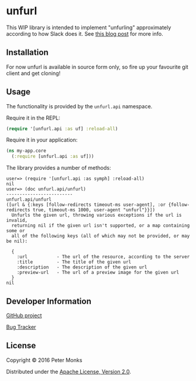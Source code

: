 # unfurl

This WIP library is intended to implement "unfurling" approximately according to
how Slack does it. See [this blog post](https://medium.com/slack-developer-blog/everything-you-ever-wanted-to-know-about-unfurling-but-were-afraid-to-ask-or-how-to-make-your-e64b4bb9254#.jhd6zdyjs)
for more info.

## Installation

For now unfurl is available in source form only, so fire up your favourite git client and get cloning!

## Usage

The functionality is provided by the `unfurl.api` namespace.

Require it in the REPL:

```clojure
(require '[unfurl.api :as uf] :reload-all)
```

Require it in your application:

```clojure
(ns my-app.core
  (:require [unfurl.api :as uf]))
```

The library provides a number of methods:

```
user=> (require '[unfurl.api :as symph] :reload-all)
nil
user=> (doc unfurl.api/unfurl)
-------------------------
unfurl.api/unfurl
([url & {:keys [follow-redirects timeout-ms user-agent], :or {follow-redirects true, timeout-ms 1000, user-agent "unfurl"}}])
  Unfurls the given url, throwing various exceptions if the url is invalid,
  returning nil if the given url isn't supported, or a map containing some or
  all of the following keys (all of which may not be provided, or may be nil):

  {
    :url           - The url of the resource, according to the server
    :title         - The title of the given url
    :description   - The description of the given url
    :preview-url   - The url of a preview image for the given url
  }
nil
```

## Developer Information

[GitHub project](https://github.com/pmonks/unfurl)

[Bug Tracker](https://github.com/pmonks/unfurl/issues)

## License

Copyright © 2016 Peter Monks

Distributed under the [Apache License, Version 2.0](http://www.apache.org/licenses/LICENSE-2.0).
